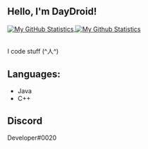 ## Hello, I'm DayDroid!
<a href="https://github.com/DayDroid">
  <img align="center" src="https://github-readme-stats.vercel.app/api?username=DayDroid&show_icons=true&line_height=27&count_private=true&title_color=ffffff&text_color=ffd7d7&icon_color=534e63&bg_color=1F2937" alt="My GitHub Statistics"/>
</a>

<a href="https://github.com/DayDroid">
  <img align="center" src="https://github-readme-stats.vercel.app/api/top-langs/?username=DayDroid&hide=html&title_color=ffffff&text_color=ffffff&icon_color=ffd7d7&bg_color=1f2937" alt="My Github Statistics"/>
</a>
<br />
<br />

I code stuff (^人^)


## Languages:
- Java
- C++


## Discord
Developer#0020
  
  
